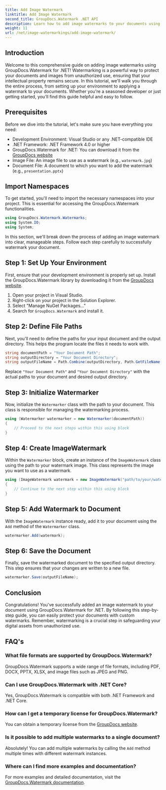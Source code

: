 ```yaml
---
title: Add Image Watermark
linktitle: Add Image Watermark
second_title: GroupDocs.Watermark .NET API
description: Learn how to add image watermarks to your documents using GroupDocs.Watermark for .NET with our detailed, step-by-step tutorial.
weight: 11
url: /net/image-watermarkings/add-image-watermark/
---
```

## Introduction
Welcome to this comprehensive guide on adding image watermarks using GroupDocs.Watermark for .NET! Watermarking is a powerful way to protect your documents and images from unauthorized use, ensuring that your intellectual property remains secure. In this tutorial, we'll walk you through the entire process, from setting up your environment to applying a watermark to your documents. Whether you're a seasoned developer or just getting started, you'll find this guide helpful and easy to follow.
## Prerequisites
Before we dive into the tutorial, let's make sure you have everything you need:
- Development Environment: Visual Studio or any .NET-compatible IDE
- .NET Framework: .NET Framework 4.0 or higher
- GroupDocs.Watermark for .NET: You can download it from the [GroupDocs website](https://releases.groupdocs.com/Watermark/net/)
- Image File: An image file to use as a watermark (e.g., `watermark.jpg`)
- Document File: A document to which you want to add the watermark (e.g., `presentation.pptx`)
## Import Namespaces
To get started, you'll need to import the necessary namespaces into your project. This is essential for accessing the GroupDocs.Watermark functionalities.
```csharp
using GroupDocs.Watermark.Watermarks;
using System.IO;
using System;
```
In this section, we'll break down the process of adding an image watermark into clear, manageable steps. Follow each step carefully to successfully watermark your document.
## Step 1: Set Up Your Environment
First, ensure that your development environment is properly set up. Install the GroupDocs.Watermark library by downloading it from the [GroupDocs website](https://releases.groupdocs.com/Watermark/net/).
1. Open your project in Visual Studio.
2. Right-click on your project in the Solution Explorer.
3. Select "Manage NuGet Packages..."
4. Search for `GroupDocs.Watermark` and install it.
## Step 2: Define File Paths
Next, you'll need to define the paths for your input document and the output directory. This helps the program locate the files it needs to work with.
```csharp
string documentPath = "Your Document Path";
string outputDirectory = "Your Document Directory";
string outputFileName = Path.Combine(outputDirectory, Path.GetFileName(documentPath));
```
Replace `"Your Document Path"` and `"Your Document Directory"` with the actual paths to your document and desired output directory.
## Step 3: Initialize Watermarker
Now, initialize the `Watermarker` class with the path to your document. This class is responsible for managing the watermarking process.
```csharp
using (Watermarker watermarker = new Watermarker(documentPath))
{
    // Proceed to the next steps within this using block
}
```
## Step 4: Create ImageWatermark
Within the `Watermarker` block, create an instance of the `ImageWatermark` class using the path to your watermark image. This class represents the image you want to use as a watermark.
```csharp
using (ImageWatermark watermark = new ImageWatermark("path/to/your/watermark.jpg"))
{
    // Continue to the next step within this using block
}
```
## Step 5: Add Watermark to Document
With the `ImageWatermark` instance ready, add it to your document using the `Add` method of the `Watermarker` class.
```csharp
watermarker.Add(watermark);
```
## Step 6: Save the Document
Finally, save the watermarked document to the specified output directory. This step ensures that your changes are written to a new file.
```csharp
watermarker.Save(outputFileName);
```
## Conclusion
Congratulations! You've successfully added an image watermark to your document using GroupDocs.Watermark for .NET. By following this step-by-step guide, you can easily protect your documents with custom watermarks. Remember, watermarking is a crucial step in safeguarding your digital assets from unauthorized use.

## FAQ's
### What file formats are supported by GroupDocs.Watermark?
GroupDocs.Watermark supports a wide range of file formats, including PDF, DOCX, PPTX, XLSX, and image files such as JPEG and PNG.
### Can I use GroupDocs.Watermark with .NET Core?
Yes, GroupDocs.Watermark is compatible with both .NET Framework and .NET Core.
### How can I get a temporary license for GroupDocs.Watermark?
You can obtain a temporary license from the [GroupDocs website](https://purchase.groupdocs.com/temporary-license/).
### Is it possible to add multiple watermarks to a single document?
Absolutely! You can add multiple watermarks by calling the `Add` method multiple times with different watermark instances.
### Where can I find more examples and documentation?
For more examples and detailed documentation, visit the [GroupDocs.Watermark documentation](https://tutorials.groupdocs.com/Watermark/net/).
